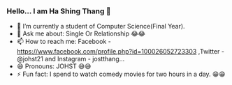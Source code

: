 ### Hello... I am Ha Shing Thang 👋

- 🔭 I’m currently a student of Computer Science(Final Year).
- 💬 Ask me about: Single Or Relationship 😂😂
- 📫 How to reach me: Facebook - https://www.facebook.com/profile.php?id=100026052723303 ,Twitter - @johst21 and Instagram - jostthang...
- 😄 Pronouns: JOHST 😅😅
- ⚡ Fun fact: I spend to watch comedy movies for two hours in a day. 😁😁 
<!--- 
- 🌱 I’m currently React, Laravel, NoteJs and Flutter.
👯 I’m looking to collaborate on .
- 🤔 I’m looking for help with
 ... -->

